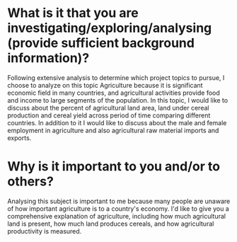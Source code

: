 # What is it that you are investigating/exploring/analysing (provide sufficient background information)?
Following extensive analysis to determine which project topics to pursue, I choose to analyze on this topic Agriculture because it is significant economic field in many countries, and agricultural activities provide food and income to large segments of the population. In this topic, I would like to discuss about the percent of agricultural land area, land under cereal production and cereal yield across period of time comparing different countries. In addition to it I would like to discuss about the male and female employment in agriculture and also agricultural raw material imports and exports.
# Why is it important to you and/or to others?
Analysing this subject is important to me because many people are unaware of how important agriculture is to a country's economy. I'd like to give you a comprehensive explanation of agriculture, including how much agricultural land is present, how much land produces cereals, and how agricultural productivity is measured.

